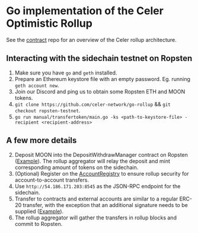# Go implementation of the Celer Optimistic Rollup

See the [contract](https://github.com/plasma-group/pigi/tree/master/packages/unipig)
repo for an overview of the Celer rollup architecture.

## Interacting with the sidechain testnet on Ropsten

1. Make sure you have `go` and `geth` installed.
2. Prepare an Ethereum keystore file with an empty password. Eg. running `geth account new`.
3. Join our Discord and ping us to obtain some Ropsten ETH and MOON tokens.
4. `git clone https://github.com/celer-network/go-rollup` && `git checkout ropsten-testnet`.
5. `go run manual/transfertoken/main.go -ks <path-to-keystore-file> -recipient <recipient-address>`

## A few more details

2. Deposit MOON into the DepositWithdrawManager contract on Ropsten
   ([Example](https://github.com/celer-network/go-rollup/blob/5ae956cadfb852163bd208d2a33156140c994461/test/manual/depositwithdraw/main.go#L161)). The rollup aggregator will relay the deposit and mint
   corresponding amount of tokens on the sidechain.
3. (Optional) Register on the [AccountRegistry](https://github.com/celer-network/rollup-contracts/blob/8a1d735cb4af3aa557d106701a73e65ff7a22f00/contracts/mainchain/AccountRegistry.sol#L12) to ensure
   rollup security for account-to-account transfers.
4. Use `http://54.186.171.203:8545` as the JSON-RPC endpoint for the sidechain.
5. Transfer to contracts and external accounts are similar to a regular ERC-20 transfer, with the
   exception that an additional signature needs to be supplied ([Example](https://github.com/celer-network/go-rollup/blob/5ae956cadfb852163bd208d2a33156140c994461/test/token_mapper.go#L153)).
6. The rollup aggregator will gather the transfers in rollup blocks and commit to Ropsten.
